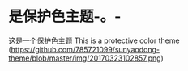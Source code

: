 # 是保护色主题-。-
这是一个保护色主题
This is a protective color theme
(https://github.com/785721099/sunyaodong-theme/blob/master/img/20170323102857.png)